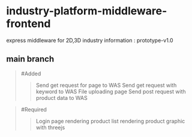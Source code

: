 industry-platform-middleware-frontend
============================
express middleware for 2D,3D industry information : prototype-v1.0

main branch
-----------

>#Added
>>Send get request for page to WAS
>>Send get request with keyword to WAS
>>File uploading page
>>Send post request with product data to WAS


>#Required
>>Login page
>>rendering product list
>>rendering product graphic with threejs